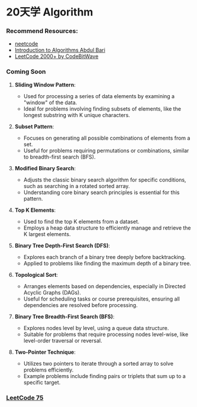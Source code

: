 # 20天学 Algorithm

### Recommend Resources:

- [neetcode](https://neetcode.io/courses/dsa-for-beginners/0)
- [Introduction to Algorithms Abdul Bari](https://www.youtube.com/watch?v=0IAPZzGSbME&list=PLDN4rrl48XKpZkf03iYFl-O29szjTrs_O)
- [LeetCode 2000+ by CodeBitWave](https://codebitwave.com/leetcode-2000/)


### Coming Soon
 
1. **Sliding Window Pattern**:
   - Used for processing a series of data elements by examining a "window" of the data.
   - Ideal for problems involving finding subsets of elements, like the longest substring with K unique characters.

2. **Subset Pattern**:
   - Focuses on generating all possible combinations of elements from a set.
   - Useful for problems requiring permutations or combinations, similar to breadth-first search (BFS).

3. **Modified Binary Search**:
   - Adjusts the classic binary search algorithm for specific conditions, such as searching in a rotated sorted array.
   - Understanding core binary search principles is essential for this pattern.

4. **Top K Elements**:
   - Used to find the top K elements from a dataset.
   - Employs a heap data structure to efficiently manage and retrieve the K largest elements.

5. **Binary Tree Depth-First Search (DFS)**:
   - Explores each branch of a binary tree deeply before backtracking.
   - Applied to problems like finding the maximum depth of a binary tree.

6. **Topological Sort**:
   - Arranges elements based on dependencies, especially in Directed Acyclic Graphs (DAGs).
   - Useful for scheduling tasks or course prerequisites, ensuring all dependencies are resolved before processing.

7. **Binary Tree Breadth-First Search (BFS)**:
   - Explores nodes level by level, using a queue data structure.
   - Suitable for problems that require processing nodes level-wise, like level-order traversal or reversal.

8. **Two-Pointer Technique**:
   - Utilizes two pointers to iterate through a sorted array to solve problems efficiently.
   - Example problems include finding pairs or triplets that sum up to a specific target.


### [LeetCode 75](https://github.com/uwspstar/20-Day-Challenge-List/blob/main/Algorithm/Leetcode%2075.md)

